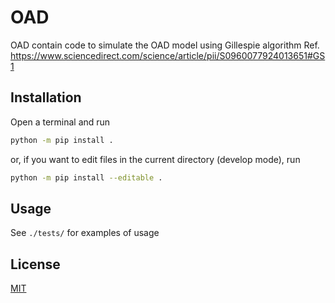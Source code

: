 # OAD
OAD contain code to simulate the OAD model using Gillespie algorithm
Ref. https://www.sciencedirect.com/science/article/pii/S0960077924013651#GS1

## Installation
Open a terminal and run
```bash
python -m pip install .
```
or, if you want to edit files in the current directory (develop mode), run
```bash
python -m pip install --editable .
```

## Usage 
See `./tests/` for examples of usage

## License

[MIT](https://choosealicense.com/licenses/mit/)
